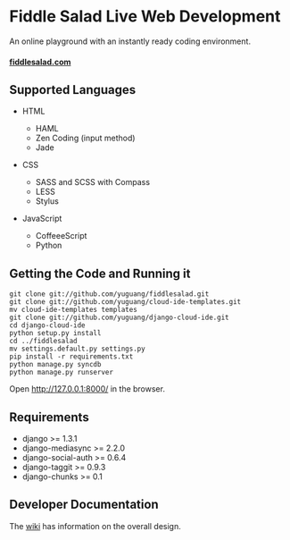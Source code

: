 Fiddle Salad Live Web Development
======================
An online playground with an instantly ready coding environment. 
#### [fiddlesalad.com](http://fiddlesalad.com)
 
Supported Languages
-------------------------------

* HTML
    * HAML
    * Zen Coding (input method)
    * Jade

* CSS
    * SASS and SCSS with Compass
    * LESS
    * Stylus

* JavaScript
    * CoffeeeScript
    * Python

Getting the Code and Running it
-------------------------------

    git clone git://github.com/yuguang/fiddlesalad.git
    git clone git://github.com/yuguang/cloud-ide-templates.git
    mv cloud-ide-templates templates
    git clone git://github.com/yuguang/django-cloud-ide.git
    cd django-cloud-ide
    python setup.py install
    cd ../fiddlesalad
    mv settings.default.py settings.py
    pip install -r requirements.txt
    python manage.py syncdb
    python manage.py runserver

Open http://127.0.0.1:8000/ in the browser.

Requirements
------------

* django >= 1.3.1
* django-mediasync >= 2.2.0
* django-social-auth >= 0.6.4
* django-taggit >= 0.9.3
* django-chunks >= 0.1

Developer Documentation
-----------------------

The [wiki](https://github.com/yuguang/fiddlesalad/wiki) has information on the overall design.